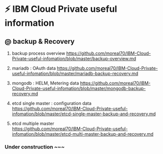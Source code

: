 # :zap: IBM Cloud Private useful information

## @ backup & Recovery
1. backup process overview    https://github.com/moreal70/IBM-Cloud-Private-useful-infomation/blob/master/backup-overview.md

2. mariadb : OAuth data
https://github.com/moreal70/IBM-Cloud-Private-useful-infomation/blob/master/mariadb-backup-recovery.md

3. mongodb : HELM, Metering data
https://github.com/moreal70/IBM-Cloud-Private-useful-infomation/blob/master/mongodb-backup-recovery.md

4. etcd single master : configuration data
https://github.com/moreal70/IBM-Cloud-Private-useful-infomation/blob/master/etcd-single-master-backup-and-recovery.md

5. etcd multiple master  
https://github.com/moreal70/IBM-Cloud-Private-useful-infomation/blob/master/etcd-multi-master-backup-and-recovery.md



###  Under construction ~~~
